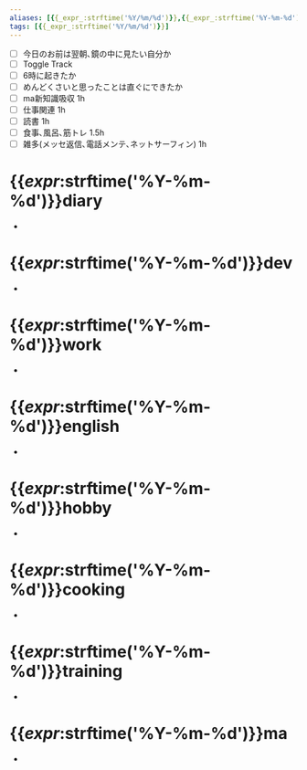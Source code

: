 ```yaml
---
aliases: [{{_expr_:strftime('%Y/%m/%d')}},{{_expr_:strftime('%Y-%m-%d')}} ,{{_expr_:strftime('%Y%m%d')}}]
tags: [{{_expr_:strftime('%Y/%m/%d')}}]
---
```

* [ ] 今日のお前は翌朝､鏡の中に見たい自分か
* [ ] Toggle Track
* [ ] 6時に起きたか
* [ ] めんどくさいと思ったことは直ぐにできたか
* [ ] ma新知識吸収 1h
* [ ] 仕事関連 1h
* [ ] 読書 1h
* [ ] 食事､風呂､筋トレ 1.5h
* [ ] 雑多(メッセ返信､電話メンテ､ネットサーフィン) 1h

# {{_expr_:strftime('%Y-%m-%d')}}diary
* 
# {{_expr_:strftime('%Y-%m-%d')}}dev
* 
# {{_expr_:strftime('%Y-%m-%d')}}work
* 
# {{_expr_:strftime('%Y-%m-%d')}}english
*
# {{_expr_:strftime('%Y-%m-%d')}}hobby
* 
# {{_expr_:strftime('%Y-%m-%d')}}cooking
* 
# {{_expr_:strftime('%Y-%m-%d')}}training
* 
# {{_expr_:strftime('%Y-%m-%d')}}ma
*

